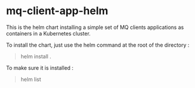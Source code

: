# mq-client-app-helm

This is the helm chart installing a simple set of MQ clients applications as containers in a Kubernetes cluster.

To install the chart, just use the helm command at the root of the directory :

> helm install <release name> . 

To make sure it is installed :

> helm list
